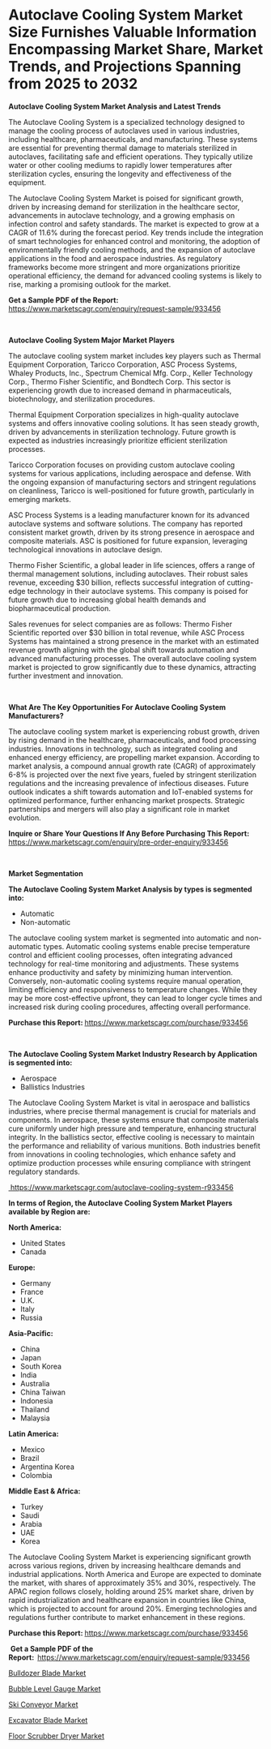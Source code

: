<p><h1>Autoclave Cooling System Market Size Furnishes Valuable Information Encompassing Market Share, Market Trends, and Projections Spanning from 2025 to 2032</h1></p><p><strong>Autoclave Cooling System Market Analysis and Latest Trends</strong></p>
<p><p>The Autoclave Cooling System is a specialized technology designed to manage the cooling process of autoclaves used in various industries, including healthcare, pharmaceuticals, and manufacturing. These systems are essential for preventing thermal damage to materials sterilized in autoclaves, facilitating safe and efficient operations. They typically utilize water or other cooling mediums to rapidly lower temperatures after sterilization cycles, ensuring the longevity and effectiveness of the equipment.</p><p>The Autoclave Cooling System Market is poised for significant growth, driven by increasing demand for sterilization in the healthcare sector, advancements in autoclave technology, and a growing emphasis on infection control and safety standards. The market is expected to grow at a CAGR of 11.6% during the forecast period. Key trends include the integration of smart technologies for enhanced control and monitoring, the adoption of environmentally friendly cooling methods, and the expansion of autoclave applications in the food and aerospace industries. As regulatory frameworks become more stringent and more organizations prioritize operational efficiency, the demand for advanced cooling systems is likely to rise, marking a promising outlook for the market.</p></p>
<p><strong>Get a Sample PDF of the Report:&nbsp;</strong> <a href="https://www.marketscagr.com/enquiry/request-sample/933456?utm_campaign=2116&utm_medium=2&utm_source=Github&utm_content=ia&utm_term=11042025&utm_id=autoclave-cooling-system">https://www.marketscagr.com/enquiry/request-sample/933456</a></p>
<p>&nbsp;</p>
<p><strong>Autoclave Cooling System Major Market Players</strong></p>
<p><p>The autoclave cooling system market includes key players such as Thermal Equipment Corporation, Taricco Corporation, ASC Process Systems, Whaley Products, Inc., Spectrum Chemical Mfg. Corp., Keller Technology Corp., Thermo Fisher Scientific, and Bondtech Corp. This sector is experiencing growth due to increased demand in pharmaceuticals, biotechnology, and sterilization procedures.</p><p>Thermal Equipment Corporation specializes in high-quality autoclave systems and offers innovative cooling solutions. It has seen steady growth, driven by advancements in sterilization technology. Future growth is expected as industries increasingly prioritize efficient sterilization processes.</p><p>Taricco Corporation focuses on providing custom autoclave cooling systems for various applications, including aerospace and defense. With the ongoing expansion of manufacturing sectors and stringent regulations on cleanliness, Taricco is well-positioned for future growth, particularly in emerging markets.</p><p>ASC Process Systems is a leading manufacturer known for its advanced autoclave systems and software solutions. The company has reported consistent market growth, driven by its strong presence in aerospace and composite materials. ASC is positioned for future expansion, leveraging technological innovations in autoclave design.</p><p>Thermo Fisher Scientific, a global leader in life sciences, offers a range of thermal management solutions, including autoclaves. Their robust sales revenue, exceeding $30 billion, reflects successful integration of cutting-edge technology in their autoclave systems. This company is poised for future growth due to increasing global health demands and biopharmaceutical production.</p><p>Sales revenues for select companies are as follows: Thermo Fisher Scientific reported over $30 billion in total revenue, while ASC Process Systems has maintained a strong presence in the market with an estimated revenue growth aligning with the global shift towards automation and advanced manufacturing processes. The overall autoclave cooling system market is projected to grow significantly due to these dynamics, attracting further investment and innovation.</p></p>
<p>&nbsp;</p>
<p><strong>What Are The Key Opportunities For Autoclave Cooling System Manufacturers?</strong></p>
<p><p>The autoclave cooling system market is experiencing robust growth, driven by rising demand in the healthcare, pharmaceuticals, and food processing industries. Innovations in technology, such as integrated cooling and enhanced energy efficiency, are propelling market expansion. According to market analysis, a compound annual growth rate (CAGR) of approximately 6-8% is projected over the next five years, fueled by stringent sterilization regulations and the increasing prevalence of infectious diseases. Future outlook indicates a shift towards automation and IoT-enabled systems for optimized performance, further enhancing market prospects. Strategic partnerships and mergers will also play a significant role in market evolution.</p></p>
<p><strong>Inquire or Share Your Questions If Any Before Purchasing This Report:</strong> <a href="https://www.marketscagr.com/enquiry/pre-order-enquiry/933456?utm_campaign=2116&utm_medium=2&utm_source=Github&utm_content=ia&utm_term=11042025&utm_id=autoclave-cooling-system">https://www.marketscagr.com/enquiry/pre-order-enquiry/933456</a></p>
<p>&nbsp;</p>
<p><strong>Market Segmentation</strong></p>
<p><strong>The Autoclave Cooling System Market Analysis by types is segmented into:</strong></p>
<p><ul><li>Automatic</li><li>Non-automatic</li></ul></p>
<p><p>The autoclave cooling system market is segmented into automatic and non-automatic types. Automatic cooling systems enable precise temperature control and efficient cooling processes, often integrating advanced technology for real-time monitoring and adjustments. These systems enhance productivity and safety by minimizing human intervention. Conversely, non-automatic cooling systems require manual operation, limiting efficiency and responsiveness to temperature changes. While they may be more cost-effective upfront, they can lead to longer cycle times and increased risk during cooling procedures, affecting overall performance.</p></p>
<p><strong>Purchase this Report:&nbsp;</strong><a href="https://www.marketscagr.com/purchase/933456?utm_campaign=2116&utm_medium=2&utm_source=Github&utm_content=ia&utm_term=11042025&utm_id=autoclave-cooling-system">https://www.marketscagr.com/purchase/933456</a></p>
<p>&nbsp;</p>
<p><strong>The Autoclave Cooling System Market Industry Research by Application is segmented into:</strong></p>
<p><ul><li>Aerospace</li><li>Ballistics Industries</li></ul></p>
<p><p>The Autoclave Cooling System Market is vital in aerospace and ballistics industries, where precise thermal management is crucial for materials and components. In aerospace, these systems ensure that composite materials cure uniformly under high pressure and temperature, enhancing structural integrity. In the ballistics sector, effective cooling is necessary to maintain the performance and reliability of various munitions. Both industries benefit from innovations in cooling technologies, which enhance safety and optimize production processes while ensuring compliance with stringent regulatory standards.</p></p>
<p><a href="https://www.marketscagr.com/autoclave-cooling-system-r933456?utm_campaign=2116&utm_medium=2&utm_source=Github&utm_content=ia&utm_term=11042025&utm_id=autoclave-cooling-system">&nbsp;https://www.marketscagr.com/autoclave-cooling-system-r933456</a></p>
<p><strong>In terms of Region, the Autoclave Cooling System Market Players available by Region are:</strong></p>
<p>
    <p> <strong> North America: </strong>
        <ul>
            <li>United States</li>
            <li>Canada</li>
        </ul>
        </p> 
    <p> <strong> Europe: </strong>
        <ul>
            <li>Germany</li>
            <li>France</li>
            <li>U.K.</li>
            <li>Italy</li>
            <li>Russia</li>
        </ul>
        </p> 
    <p> <strong> Asia-Pacific: </strong>
        <ul>
            <li>China</li>
            <li>Japan</li>
            <li>South Korea</li>
            <li>India</li>
            <li>Australia</li>
            <li>China Taiwan</li>
            <li>Indonesia</li>
            <li>Thailand</li>
            <li>Malaysia</li>
        </ul>
        </p> 
    <p> <strong> Latin America: </strong>
        <ul>
            <li>Mexico</li>
            <li>Brazil</li>
            <li>Argentina Korea</li>
            <li>Colombia</li>
        </ul>
        </p> 
    <p> <strong> Middle East & Africa: </strong>
        <ul>
            <li>Turkey</li>
            <li>Saudi</li>
            <li>Arabia</li>
            <li>UAE</li>
            <li>Korea</li>
        </ul>
    </p>
    </p>
<p><p>The Autoclave Cooling System Market is experiencing significant growth across various regions, driven by increasing healthcare demands and industrial applications. North America and Europe are expected to dominate the market, with shares of approximately 35% and 30%, respectively. The APAC region follows closely, holding around 25% market share, driven by rapid industrialization and healthcare expansion in countries like China, which is projected to account for around 20%. Emerging technologies and regulations further contribute to market enhancement in these regions.</p></p>
<p><strong>Purchase this Report: </strong><a href="https://www.marketscagr.com/purchase/933456?utm_campaign=2116&utm_medium=2&utm_source=Github&utm_content=ia&utm_term=11042025&utm_id=autoclave-cooling-system">https://www.marketscagr.com/purchase/933456</a></p>
<p>&nbsp;<strong>Get a Sample PDF of the Report:&nbsp;&nbsp;</strong><a href="https://www.marketscagr.com/enquiry/request-sample/933456?utm_campaign=2116&utm_medium=2&utm_source=Github&utm_content=ia&utm_term=11042025&utm_id=autoclave-cooling-system">https://www.marketscagr.com/enquiry/request-sample/933456</a></p>
<p><strong></strong></p>
<p><p><a href="https://github.com/qianyateina/Market-Research-Report-List-1/blob/main/bulldozer-blade-market.md?utm_campaign=2116&utm_medium=2&utm_source=Github&utm_content=ia&utm_term=11042025&utm_id=autoclave-cooling-system">Bulldozer Blade Market</a></p><p><a href="https://github.com/cwasicioaie/Market-Research-Report-List-1/blob/main/bubble-level-gauge-market.md?utm_campaign=2116&utm_medium=2&utm_source=Github&utm_content=ia&utm_term=11042025&utm_id=autoclave-cooling-system">Bubble Level Gauge Market</a></p><p><a href="https://github.com/kavechoxo/Market-Research-Report-List-1/blob/main/ski-conveyor-market.md?utm_campaign=2116&utm_medium=2&utm_source=Github&utm_content=ia&utm_term=11042025&utm_id=autoclave-cooling-system">Ski Conveyor Market</a></p><p><a href="https://github.com/jensanohishi/Market-Research-Report-List-1/blob/main/excavator-blade-market.md?utm_campaign=2116&utm_medium=2&utm_source=Github&utm_content=ia&utm_term=11042025&utm_id=autoclave-cooling-system">Excavator Blade Market</a></p><p><a href="https://github.com/ebalabenoot/Market-Research-Report-List-1/blob/main/floor-scrubber-dryer-market.md?utm_campaign=2116&utm_medium=2&utm_source=Github&utm_content=ia&utm_term=11042025&utm_id=autoclave-cooling-system">Floor Scrubber Dryer Market</a></p></p>